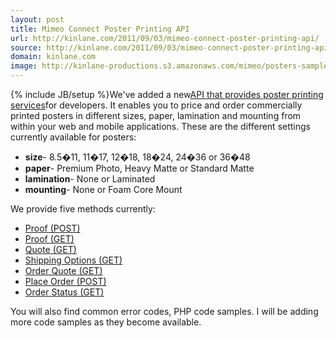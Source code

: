```yaml
---
layout: post
title: Mimeo Connect Poster Printing API
url: http://kinlane.com/2011/09/03/mimeo-connect-poster-printing-api/
source: http://kinlane.com/2011/09/03/mimeo-connect-poster-printing-api/
domain: kinlane.com
image: http://kinlane-productions.s3.amazonaws.com/mimeo/posters-sample.png
---
```

{% include JB/setup %}<img src="http://kinlane-productions.s3.amazonaws.com/mimeo/posters-sample.png" alt="" align="right" />We've added a new<a title="API that provides poster printing services" href="http://mimeoconnect.3scale.net/wiki/poster-printing-api">API that provides poster printing services</a>for developers. It enables you to price and order commercially printed posters in different sizes, paper, lamination and mounting from within your web and mobile applications. These are the different settings currently available for posters:
<ul class="mainlist">
     <li>
          <strong>size</strong>- 8.5�11, 11�17, 12�18, 18�24, 24�36 or 36�48
     </li>
     <li>
          <strong>paper</strong>- Premium Photo, Heavy Matte or Standard Matte
     </li>
     <li>
          <strong>lamination</strong>- None or Laminated
     </li>
     <li>
          <strong>mounting</strong>- None or Foam Core Mount
     </li>
</ul>We provide five methods currently:
<ul class="mainlist">
     <li>
          <a href="http://mimeoconnect.3scale.net/wiki/poster-printing-api#Proof-Post" target="_blank">Proof (POST)</a>
     </li>
     <li>
          <a href="http://mimeoconnect.3scale.net/wiki/poster-printing-api#Proof-GET" target="_blank">Proof (GET)</a>
     </li>
     <li>
          <a href="http://mimeoconnect.3scale.net/wiki/poster-printing-api#Quote-GET" target="_blank">Quote (GET)</a>
     </li>
     <li>
          <a href="http://mimeoconnect.3scale.net/wiki/poster-printing-api#ShippingOptions-GET" target="_blank">Shipping Options (GET)</a>
     </li>
     <li>
          <a href="http://mimeoconnect.3scale.net/wiki/poster-printing-api#OrderQuote-GET" target="_blank">Order Quote (GET)</a>
     </li>
     <li>
          <a href="http://mimeoconnect.3scale.net/wiki/poster-printing-api#PlaceOrder-POST" target="_blank">Place Order (POST)</a>
     </li>
     <li>
          <a href="http://mimeoconnect.3scale.net/wiki/poster-printing-api#OrderStatus-GET" target="_blank">Order Status (GET)</a>
     </li>
</ul>You will also find common error codes, PHP code samples. I will be adding more code samples as they become available.